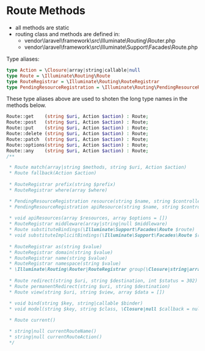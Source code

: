 # Route Methods

* all methods are static
* routing class and methods are defined in:
  - vendor\laravel\framework\src\Illuminate\Routing\Router.php
  - vendor\laravel\framework\src\Illuminate\Support\Facades\Route.php

Type aliases:
```hs
type Action = \Closure|array|string|callable|null
type Route = \Illuminate\Routing\Route
type RouteRegistrar = \Illuminate\Routing\RouteRegistrar
type PendingResourceRegistration = \Illuminate\Routing\PendingResourceRegistration
```

These type aliases above are used to shoten the long type names in the methods below.

```php
Route::get    (string $uri, Action $action) : Route;
Route::post   (string $uri, Action $action) : Route;
Route::put    (string $uri, Action $action) : Route;
Route::delete (string $uri, Action $action) : Route;
Route::patch  (string $uri, Action $action) : Route;
Route::options(string $uri, Action $action) : Route;
Route::any    (string $uri, Action $action) : Route;
/**

 * Route match(array|string $methods, string $uri, Action $action)
 * Route fallback(Action $action)
 
 * RouteRegistrar prefix(string $prefix)
 * RouteRegistrar where(array $where)

 * PendingResourceRegistration resource(string $name, string $controller, array $options = [])
 * PendingResourceRegistration apiResource(string $name, string $controller, array $options = [])
 
 * void apiResources(array $resources, array $options = [])
 * RouteRegistrar middleware(array|string|null $middleware)
 * Route substituteBindings(\Illuminate\Support\Facades\Route $route)
 * void substituteImplicitBindings(\Illuminate\Support\Facades\Route $route)
 
 * RouteRegistrar as(string $value)
 * RouteRegistrar domain(string $value)
 * RouteRegistrar name(string $value)
 * RouteRegistrar namespace(string $value)
 * \Illuminate\Routing\Router|RouteRegistrar group(\Closure|string|array $attributes, \Closure|string $routes)
 
 * Route redirect(string $uri, string $destination, int $status = 302)
 * Route permanentRedirect(string $uri, string $destination)
 * Route view(string $uri, string $view, array $data = [])

 * void bind(string $key, string|callable $binder)
 * void model(string $key, string $class, \Closure|null $callback = null)
 
 * Route current()

 * string|null currentRouteName()
 * string|null currentRouteAction()
 */
```
